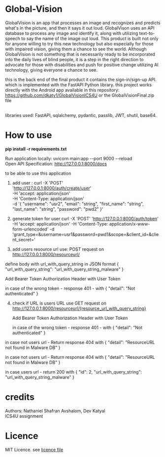 # Global-Vision

GlobalVision is an app that processes an image and recognizes and predicts what's in the picture, and then it says it out loud. GlobalVison uses an API database to process any image and identify it, along with utilizing text-to-speech to say the name of the image out loud. This product is built not only for anyone willing to try this new technology but also especially for those with impaired vision, giving them a chance to see the world. Although GlobalVision is not something that is necessarily ready to be incorporated into the daily lives of blind people, it is a step in the right direction to advocate for those with disabilities and push for positive change utilizing AI technology, giving everyone a chance to see.

this is the back end of the final product it contains the sign-in/sign-up API. which is implemented with the FastAPI Python library. 
this project works directly with the Android app available in this repository: https://github.com/dkaty1/GlobalVisionICS4U or the GlobalVisionFinal.zip file

<br/> libraries used:  FastAPI, sqlalchemy, pydantic, passlib, JWT, shutil, base64.




# How to use
**pip install -r requirements.txt**

Run application locally: uvicorn main:app --port 9000 --reload <br />
Open API Specification: http://127.0.0.1:8000/docs <br />

to be able to use this application 
1. add user : 
 curl -X 'POST' \
  'http://127.0.0.1:8000/auth/create/user' \
  -H 'accept: application/json' \
  -H 'Content-Type: application/json' \
  -d '{
  "username": "usr2",
  "email": "string",
  "first_name": "string",
  "last_name": "string",
  "password": "pwd2"
}' <br />

2. generate token for user
curl -X 'POST' 'http://127.0.0.1:8000/auth/token' -H 'accept: application/json' -H 'Content-Type: application/x-www-form-urlencoded' -d 'grant_type=&username=usr1&password=pwd1&scope=&client_id=&client_secret=' 


3. add users resource url use:
POST request on 
  http://127.0.0.1:8000/resourceurl/ 

define body with url_with_query_string in JSON format
{
  "url_with_query_string": "url_with_query_string_malware"
}

Add Bearer Token Authorization Header with User Token 

in case of the wrong token - response 401 - with 
{
  "detail": "Not authenticated"
}


4. check if URL is users URL use 
GET request on  
  http://127.0.0.1:8000/resourceurl/{resource_url_with_query_string}


   Add Bearer Token Authorization Header with User Token 

    in case of the wrong token - response 401 - with 
    {
    "detail": "Not authenticated"
    }

in case not users url - Return response 404 with 
{
    "detail": "ResourceURL not found in Malware DB"
} 

in case not users url - Return response 404 with 
{
    "detail": "ResourceURL not found in Malware DB"
} 

in case users url - return 200 with 
{
    "id": 2,
    "url_with_query_string": "url_with_query_string_malware"
}

# credits 
Authors: Nathaniel Shafran Avshalom, Dev Katyal <br />
ICS4U assignment

# Licence
MIT Licence. see [licence file ](https://github.com/Nsh-GaMeS/Global-Vision/blob/main/LICENSE)
